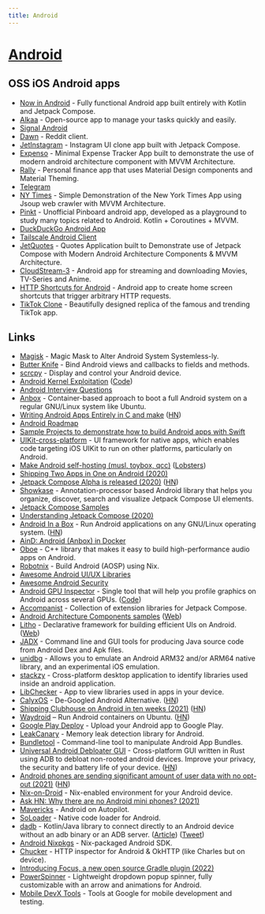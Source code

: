 ```yaml
---
title: Android
---
```


# [Android](https://www.android.com/)

## OSS iOS Android apps

- [Now in Android](https://github.com/android/nowinandroid) - Fully functional Android app built entirely with Kotlin and Jetpack Compose.
- [Alkaa](https://github.com/igorescodro/alkaa) - Open-source app to manage your tasks quickly and easily.
- [Signal Android](https://github.com/signalapp/Signal-Android)
- [Dawn](https://github.com/Tunous/Dawn) - Reddit client.
- [JetInstagram](https://github.com/vipulasri/JetInstagram) - Instagram UI clone app built with Jetpack Compose.
- [Expenso](https://github.com/Spikeysanju/Expenso) - Minimal Expense Tracker App built to demonstrate the use of modern android architecture component with MVVM Architecture.
- [Rally](https://github.com/hashlin/rally) - Personal finance app that uses Material Design components and Material Theming.
- [Telegram](https://github.com/DrKLO/Telegram)
- [NY Times](https://github.com/TheCodeMonks/NYTimes-App) - Simple Demonstration of the New York Times App using Jsoup web crawler with MVVM Architecture.
- [Pinkt](https://github.com/fibelatti/pinboard-kotlin) - Unofficial Pinboard android app, developed as a playground to study many topics related to Android. Kotlin + Coroutines + MVVM.
- [DuckDuckGo Android App](https://github.com/duckduckgo/Android)
- [Tailscale Android Client](https://github.com/tailscale/tailscale-android)
- [JetQuotes](https://github.com/Spikeysanju/JetQuotes) - Quotes Application built to Demonstrate use of Jetpack Compose with Modern Android Architecture Components & MVVM Architecture.
- [CloudStream-3](https://github.com/LagradOst/CloudStream-3) - Android app for streaming and downloading Movies, TV-Series and Anime.
- [HTTP Shortcuts for Android](https://github.com/Waboodoo/HTTP-Shortcuts) - Android app to create home screen shortcuts that trigger arbitrary HTTP requests.
- [TikTok Clone](https://github.com/Andre-max/TikTok-Clone) - Beautifully designed replica of the famous and trending TikTok app.

## Links

- [Magisk](https://github.com/topjohnwu/Magisk) - Magic Mask to Alter Android System Systemless-ly.
- [Butter Knife](https://github.com/JakeWharton/butterknife) - Bind Android views and callbacks to fields and methods.
- [scrcpy](https://github.com/Genymobile/scrcpy) - Display and control your Android device.
- [Android Kernel Exploitation](https://cloudfuzz.github.io/android-kernel-exploitation/) ([Code](https://github.com/cloudfuzz/android-kernel-exploitation))
- [Android Interview Questions](https://github.com/MindorksOpenSource/android-interview-questions)
- [Anbox](https://github.com/anbox/anbox) - Container-based approach to boot a full Android system on a regular GNU/Linux system like Ubuntu.
- [Writing Android Apps Entirely in C and make](https://github.com/cnlohr/rawdrawandroid) ([HN](https://news.ycombinator.com/item?id=23125857))
- [Android Roadmap](https://roadmap.sh/android)
- [Sample Projects to demonstrate how to build Android apps with Swift](https://github.com/vgorloff/swift-everywhere-samples)
- [UIKit-cross-platform](https://github.com/flowkey/UIKit-cross-platform) - UI framework for native apps, which enables code targeting iOS UIKit to run on other platforms, particularly on Android.
- [Make Android self-hosting (musl, toybox, qcc)](http://landley.net/aboriginal/about.html#selfhost) ([Lobsters](https://lobste.rs/s/mzpz9t/make_android_self_hosting))
- [Shipping Two Apps in One on Android (2020)](https://eng.snap.com/shipping_two_apps_in_one_android)
- [Jetpack Compose Alpha is released (2020)](https://android-developers.googleblog.com/2020/08/announcing-jetpack-compose-alpha.html) ([HN](https://news.ycombinator.com/item?id=24284517))
- [Showkase](https://github.com/airbnb/Showkase) - Annotation-processor based Android library that helps you organize, discover, search and visualize Jetpack Compose UI elements.
- [Jetpack Compose Samples](https://github.com/android/compose-samples)
- [Understanding Jetpack Compose (2020)](https://medium.com/androiddevelopers/understanding-jetpack-compose-part-1-of-2-ca316fe39050)
- [Android In a Box](https://anbox.io/) - Run Android applications on any GNU/Linux operating system. ([HN](https://news.ycombinator.com/item?id=24684187))
- [AinD: Android (Anbox) in Docker](https://github.com/aind-containers/aind)
- [Oboe](https://github.com/google/oboe) - C++ library that makes it easy to build high-performance audio apps on Android.
- [Robotnix](https://github.com/danielfullmer/robotnix) - Build Android (AOSP) using Nix.
- [Awesome Android UI/UX Libraries](https://github.com/wasabeef/awesome-android-ui)
- [Awesome Android Security](https://github.com/saeidshirazi/awesome-android-security)
- [Android GPU Inspector](https://gpuinspector.dev/) - Single tool that will help you profile graphics on Android across several GPUs. ([Code](https://github.com/google/agi))
- [Accompanist](https://github.com/chrisbanes/accompanist) - Collection of extension libraries for Jetpack Compose.
- [Android Architecture Components samples](https://github.com/android/architecture-components-samples) ([Web](https://developer.android.com/topic/libraries/architecture))
- [Litho](https://github.com/facebook/litho) - Declarative framework for building efficient UIs on Android. ([Web](https://fblitho.com/))
- [JADX](https://github.com/skylot/jadx) - Command line and GUI tools for producing Java source code from Android Dex and Apk files.
- [unidbg](https://github.com/zhkl0228/unidbg) - Allows you to emulate an Android ARM32 and/or ARM64 native library, and an experimental iOS emulation.
- [stackzy](https://github.com/theapache64/stackzy) - Cross-platform desktop application to identify libraries used inside an android application.
- [LibChecker](https://github.com/zhaobozhen/LibChecker) - App to view libraries used in apps in your device.
- [CalyxOS](https://calyxos.org/) - De-Googled Android Alternative. ([HN](https://news.ycombinator.com/item?id=28090024))
- [Shipping Clubhouse on Android in ten weeks (2021)](https://blog.clubhouse.com/shipping-clubhouse-on-android-in-10-weeks/) ([HN](https://news.ycombinator.com/item?id=28473894))
- [Waydroid](https://github.com/waydroid/waydroid) – Run Android containers on Ubuntu. ([HN](https://news.ycombinator.com/item?id=28616985))
- [Google Play Deploy](https://github.com/bitrise-steplib/steps-google-play-deploy) - Upload your Android app to Google Play.
- [LeakCanary](https://github.com/square/leakcanary) - Memory leak detection library for Android.
- [Bundletool](https://github.com/google/bundletool) - Command-line tool to manipulate Android App Bundles.
- [Universal Android Debloater GUI](https://github.com/0x192/universal-android-debloater) - Cross-platform GUI written in Rust using ADB to debloat non-rooted android devices. Improve your privacy, the security and battery life of your device. ([HN](https://news.ycombinator.com/item?id=29047703))
- [Android phones are sending significant amount of user data with no opt-out (2021)](https://www.scss.tcd.ie/Doug.Leith/Android_privacy_report.pdf) ([HN](https://news.ycombinator.com/item?id=28830328))
- [Nix-on-Droid](https://github.com/t184256/nix-on-droid) - Nix-enabled environment for your Android device.
- [Ask HN: Why there are no Android mini phones? (2021)](https://news.ycombinator.com/item?id=29287158)
- [Mavericks](https://github.com/airbnb/mavericks) - Android on Autopilot.
- [SoLoader](https://github.com/facebook/SoLoader) - Native code loader for Android.
- [dadb](https://github.com/mobile-dev-inc/dadb) - Kotlin/Java library to connect directly to an Android device without an adb binary or an ADB server. ([Article](https://blog.mobile.dev/our-first-open-source-project-54cd8edc452f)) ([Tweet](https://twitter.com/GergelyOrosz/status/1465363032171847681))
- [Android Nixpkgs](https://github.com/tadfisher/android-nixpkgs) - Nix-packaged Android SDK.
- [Chucker](https://github.com/ChuckerTeam/chucker) - HTTP inspector for Android & OkHTTP (like Charles but on device).
- [Introducing Focus, a new open source Gradle plugin (2022)](https://dropbox.tech/mobile/introducing-focus-a-new-open-source-gradle-plugin)
- [PowerSpinner](https://github.com/skydoves/PowerSpinner) - Lightweight dropdown popup spinner, fully customizable with an arrow and animations for Android.
- [Mobile DevX Tools](https://github.com/google/devx-tools) - Tools at Google for mobile development and testing.

